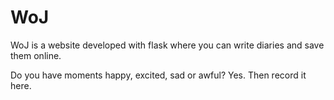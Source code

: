# WoJ
WoJ is a website developed with flask where you can write diaries and save them online.  

Do you have moments happy, excited, sad or awful? Yes. Then record it here. 
